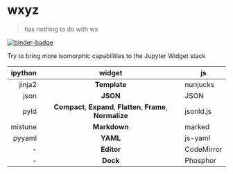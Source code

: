 # wxyz

> has nothing to do with wx

[![binder-badge][]][binder]

Try to bring more isomorphic capabilities to the Jupyter Widget stack

| ipython |    widget    | js         |
| ------: | :----------: | ---------- |
|  jinja2 | **Template** | nunjucks   |
|    json |   **JSON**   | JSON       |
|    pyld |   **Compact**, **Expand**, **Flatten**, **Frame**, **Normalize** | jsonld.js  |
| mistune | **Markdown** | marked     |
|  pyyaml |   **YAML**   | js-yaml    |
|       - |  **Editor**  | CodeMirror |
|       - |   **Dock**   | Phosphor   |

[binder]: https://mybinder.org/v2/gh/deathbeds/wxyz/master?urlpath=lab/tree/notebooks/index.ipynb
[binder-badge]: https://mybinder.org/badge_logo.svg
